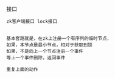 

接口

    zk客户端接口 lock接口


    基本套路就是，在zk上注册一个有序列的临时节点，
    如果，本节点是最小节点，相对于获取到锁
    如果，不是向上一个节点注册一个事件
    等上一个事件删除，返回事件
    
    重复上面的动作
    
    